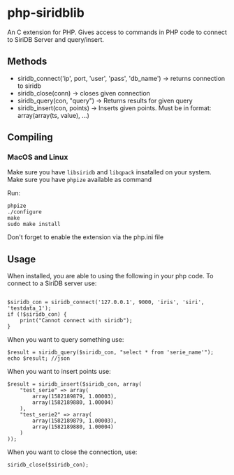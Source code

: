 # php-siridblib
An C extension for PHP. Gives access to commands in PHP code to connect to SiriDB Server and query/insert.

## Methods
- siridb_connect('ip', port, 'user', 'pass', 'db_name') -> returns connection to siridb
- siridb_close(conn) -> closes given connection
- siridb_query(con, "query") -> Returns results for given query
- siridb_insert(con, points) -> Inserts given points. Must be in format: array(array(ts, value), ...)


## Compiling

### MacOS and Linux

Make sure you have `libsiridb` and `libqpack` insatalled on your system.
Make sure you have `phpize` available as command


Run:
```
phpize
./configure
make
sudo make install
```

Don't forget to enable the extension via the php.ini file

## Usage

When installed, you are able to using the following in your php code.
To connect to a SiriDB server use:
```

$siridb_con = siridb_connect('127.0.0.1', 9000, 'iris', 'siri', 'testdata_1');
if (!$siridb_con) {
    print("Cannot connect with siridb");
}
```

When you want to query something use:
```
$result = siridb_query($siridb_con, "select * from 'serie_name'");
echo $result; //json
```

When you want to insert points use:
```
$result = siridb_insert($siridb_con, array(
    "test_serie" => array(
        array(1582189879, 1.00003),
        array(1582189880, 1.00004)
    ),
    "test_serie2" => array(
        array(1582189879, 1.00003),
        array(1582189880, 1.00004)
    )
));
```

When you want to close the connection, use:
```
siridb_close($siridb_con);
```
